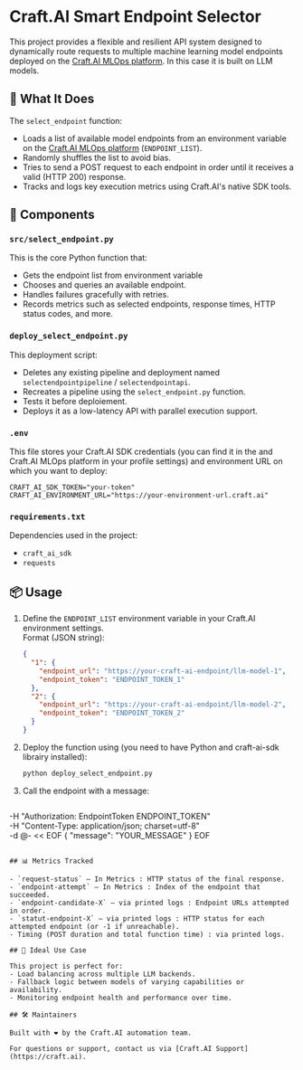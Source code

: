 # Craft.AI Smart Endpoint Selector

This project provides a flexible and resilient API system designed to dynamically route requests to multiple machine learning model endpoints deployed on the [Craft.AI MLOps platform](https://mlops-platform-documentation.craft.ai/). In this case it is built on LLM models.

## 🚀 What It Does

The `select_endpoint` function:
- Loads a list of available model endpoints from an environment variable on the [Craft.AI MLOps platform](https://mlops-platform-documentation.craft.ai/) (`ENDPOINT_LIST`).
- Randomly shuffles the list to avoid bias.
- Tries to send a POST request to each endpoint in order until it receives a valid (HTTP 200) response.
- Tracks and logs key execution metrics using Craft.AI's native SDK tools.

## 🧩 Components

### `src/select_endpoint.py`
This is the core Python function that:
- Gets the endpoint list from environment variable
- Chooses and queries an available endpoint.
- Handles failures gracefully with retries.
- Records metrics such as selected endpoints, response times, HTTP status codes, and more.

### `deploy_select_endpoint.py`
This deployment script:
- Deletes any existing pipeline and deployment named `selectendpointpipeline` / `selectendpointapi`.
- Recreates a pipeline using the `select_endpoint.py` function.
- Tests it before deploiement.
- Deploys it as a low-latency API with parallel execution support.

### `.env`
This file stores your Craft.AI SDK credentials (you can find it in the and Craft.AI MLOps platform in your profile settings) and environment URL on which you want to deploy:
```
CRAFT_AI_SDK_TOKEN="your-token"
CRAFT_AI_ENVIRONMENT_URL="https://your-environment-url.craft.ai"
```

### `requirements.txt`
Dependencies used in the project:
- `craft_ai_sdk`
- `requests`

## 📦 Usage

1. Define the `ENDPOINT_LIST` environment variable in your Craft.AI environment settings.  
   Format (JSON string):
   ```json
   {
     "1": {
       "endpoint_url": "https://your-craft-ai-endpoint/llm-model-1",
       "endpoint_token": "ENDPOINT_TOKEN_1"
     },
     "2": {
       "endpoint_url": "https://your-craft-ai-endpoint/llm-model-2",
       "endpoint_token": "ENDPOINT_TOKEN_2"
     }
   }
   ```

2. Deploy the function using (you need to have Python and craft-ai-sdk librairy installed):
   ```bash
   python deploy_select_endpoint.py
   ```

3. Call the endpoint with a message:
   ```curl -L "https://ENVIRONMENT_URL/endpoints/selectendpointapi" \
  -H "Authorization: EndpointToken ENDPOINT_TOKEN" \
  -H "Content-Type: application/json; charset=utf-8" \
  -d @- << EOF
{
  "message": "YOUR_MESSAGE"
}
EOF
   ```

## 📊 Metrics Tracked

- `request-status` — In Metrics : HTTP status of the final response.
- `endpoint-attempt` — In Metrics : Index of the endpoint that succeeded.
- `endpoint-candidate-X` — via printed logs : Endpoint URLs attempted in order.
- `statut-endpoint-X` — via printed logs : HTTP status for each attempted endpoint (or -1 if unreachable).
- Timing (POST duration and total function time) : via printed logs.

## 🧠 Ideal Use Case

This project is perfect for:
- Load balancing across multiple LLM backends.
- Fallback logic between models of varying capabilities or availability.
- Monitoring endpoint health and performance over time.

## 🛠️ Maintainers

Built with ❤️ by the Craft.AI automation team.

For questions or support, contact us via [Craft.AI Support](https://craft.ai).
